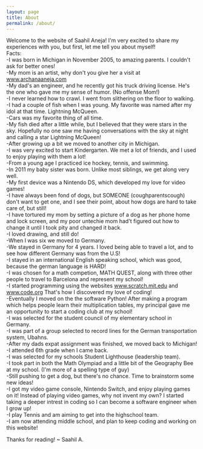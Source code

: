 ```yaml
---
layout: page
title: About
permalink: /about/
---
```


Welcome to the website of Saahil Aneja! 
I'm very excited to share my experiences with you, but first, let me tell you about myself!<br>
Facts:<br>
-I was born in Michigan in November 2005, to amazing parents. I couldn't ask for better ones!<br> 
-My mom is an artist, why don't you give her a visit at www.archanaaneja.com<br>
-My dad's an engineer, and he recently got his truck driving license. He's the one who gave me my sense of humor. (No offense Mom!)<br>
-I never learned how to crawl. I went from slithering on the floor to walking.<br>
-I had a couple of fish when I was young. My favorite was named after my idol at that time. Lightning McQueen. <br>
-Cars was my favorite thing of all time.<br>
-My fish died after a little while, but I believed that they were stars in the sky. Hopefully no one saw me having conversations with the sky at night and calling a star Lightning McQueen! <br>
-After growing up a bit we moved to another city in Michigan.<br>
-I was very excited to start Kindergarten. We met a lot of friends, and I used to enjoy playing with them a lot!<br>
-From a young age I practiced ice hockey, tennis, and swimming. <br>
-In 2011 my baby sister was born. Unlike most siblings, we get along very well. <br>
-My first device was a Nintendo DS, which developed my love for video games!<br>
-I have always been fond of dogs, but SOMEONE (coughparentscough) don't want to get one, and I see their point, about how dogs are hard to take care of, but still! <br>
-I have tortured my mom by setting a picture of a dog as her phone home and lock screen, and my poor untechie mom had't figured out how to change it until I took pity and changed it back. <br>
-I loved drawing, and still do! <br>
-When I was six we moved to Germany. <br>
-We stayed in Germany for 4 years. I loved being able to travel a lot, and to see how different Germany was from the U.S! <br>
-I stayed in an international English speaking school, which was good, because the german language is HARD!<br>
-I was chosen for a math competion, MATH QUEST, along with three other people to travel to Barcelona and represent my school! <br>
-I started programming using the websites www.scratch.mit.edu and www.code.org That's how I discovered my love of coding! <br>
-Eventually I moved on the the software Python! After making a program which helps people learn their multiplication tables, my principal gave me an opportunity to start a coding club at my school! <br>
-I was selected for the student council of my elementary school in Germany. <br>
-I was part of a group selected to record lines for the German transportation system, Ubahns. <br>
-After my dads expat assignment was finished, we moved back to Michigan!<br>
-I attended 6th grade when I came back. <br>
-I was selected for my schools Student Lighthouse (leadership team). <br>
-I took part in both the Math Olympiad and a little bit of the Geography Bee at my school. (I'm more of a spelling type of guy) <br>
-Still pushing to get a dog, but there's no chance. Time to brainstorm some new ideas! <br>
-I got my video game console, Nintendo Switch, and enjoy playing games on it! Instead of playing video games, why not invent my own? I started taking a deeper intrest in coding so I can become a software engineer when I grow up! <br>
-I play Tennis and am aiming to get into the highschool team. <br>
-I am now attending middle school, and plan to keep coding and working on this website! <br>

Thanks for reading!
~ Saahil A.

